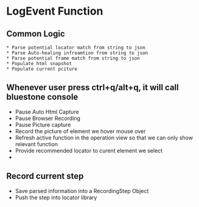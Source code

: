 # LogEvent Function
## Common Logic
    * Parse potential locator match from string to json
    * Parse Auto-healing infroamtion from string to json
    * Parse potential frame match from string to json
    * Populate html snapshot
    * Populate current pciture
    
## Whenever user press ctrl+q/alt+q, it will call bluestone console
* Pause Auto Html Capture
* Pause Browser Recording
* Pause Picture capture
* Record the picture of element we hover mouse over
* Refresh active function in the operation view so that we can only show relevant function
* Provide recommended locator to curent element we select
* 
## Record current step
  * Save parsed information into a RecordingStep Object
  * Push the step into locator library
